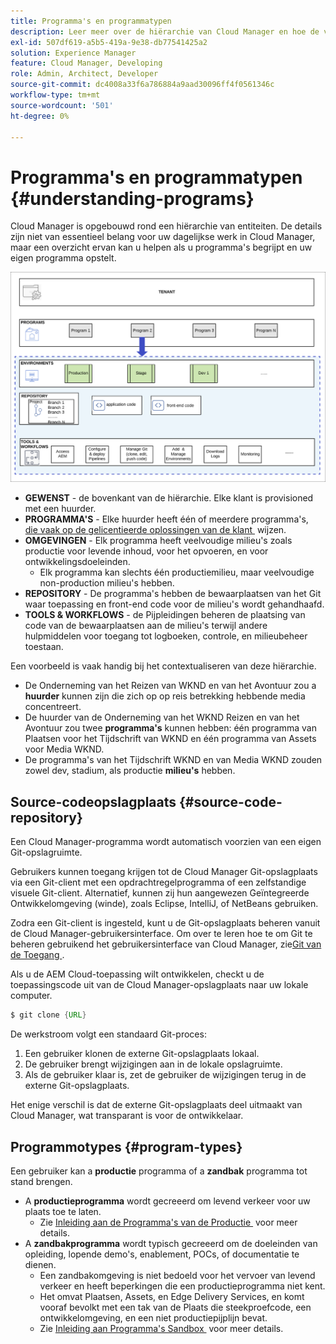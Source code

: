 ```yaml
---
title: Programma's en programmatypen
description: Leer meer over de hiërarchie van Cloud Manager en hoe de verschillende typen programma's in de structuur passen en hoe ze verschillen.
exl-id: 507df619-a5b5-419a-9e38-db77541425a2
solution: Experience Manager
feature: Cloud Manager, Developing
role: Admin, Architect, Developer
source-git-commit: dc4008a33f6a786884a9aad30096ff4f0561346c
workflow-type: tm+mt
source-wordcount: '501'
ht-degree: 0%

---
```



# Programma&#39;s en programmatypen {#understanding-programs}

Cloud Manager is opgebouwd rond een hiërarchie van entiteiten. De details zijn niet van essentieel belang voor uw dagelijkse werk in Cloud Manager, maar een overzicht ervan kan u helpen als u programma&#39;s begrijpt en uw eigen programma opstelt.

![&#x200B; hiërarchie van Cloud Manager &#x200B;](assets/program-types1.png)

* **GEWENST** - de bovenkant van de hiërarchie. Elke klant is provisioned met een huurder.
* **PROGRAMMA&#39;S** - Elke huurder heeft één of meerdere programma&#39;s, [&#x200B; die vaak op de gelicentieerde oplossingen van de klant &#x200B;](introduction-production-programs.md) wijzen.
* **OMGEVINGEN** - Elk programma heeft veelvoudige milieu&#39;s zoals productie voor levende inhoud, voor het opvoeren, en voor ontwikkelingsdoeleinden.
   * Elk programma kan slechts één productiemilieu, maar veelvoudige non-production milieu&#39;s hebben.
* **REPOSITORY** - De programma&#39;s hebben de bewaarplaatsen van het Git waar toepassing en front-end code voor de milieu&#39;s wordt gehandhaafd.
* **TOOLS &amp; WORKFLOWS** - de Pijpleidingen beheren de plaatsing van code van de bewaarplaatsen aan de milieu&#39;s terwijl andere hulpmiddelen voor toegang tot logboeken, controle, en milieubeheer toestaan.

Een voorbeeld is vaak handig bij het contextualiseren van deze hiërarchie.

* De Onderneming van het Reizen van WKND en van het Avontuur zou a **huurder** kunnen zijn die zich op op reis betrekking hebbende media concentreert.
* De huurder van de Onderneming van het WKND Reizen en van het Avontuur zou twee **programma&#39;s** kunnen hebben: één programma van Plaatsen voor het Tijdschrift van WKND en één programma van Assets voor Media WKND.
* De programma&#39;s van het Tijdschrift WKND en van Media WKND zouden zowel dev, stadium, als productie **milieu&#39;s** hebben.

## Source-codeopslagplaats {#source-code-repository}

Een Cloud Manager-programma wordt automatisch voorzien van een eigen Git-opslagruimte.

Gebruikers kunnen toegang krijgen tot de Cloud Manager Git-opslagplaats via een Git-client met een opdrachtregelprogramma of een zelfstandige visuele Git-client. Alternatief, kunnen zij hun aangewezen Geïntegreerde Ontwikkelomgeving (winde), zoals Eclipse, IntelliJ, of NetBeans gebruiken.

Zodra een Git-client is ingesteld, kunt u de Git-opslagplaats beheren vanuit de Cloud Manager-gebruikersinterface. Om over te leren hoe te om Git te beheren gebruikend het gebruikersinterface van Cloud Manager, zie [&#x200B; Git van de Toegang &#x200B;](/help/implementing/cloud-manager/managing-code/accessing-repos.md).

Als u de AEM Cloud-toepassing wilt ontwikkelen, checkt u de toepassingscode uit van de Cloud Manager-opslagplaats naar uw lokale computer.

```java
$ git clone {URL}
```

De werkstroom volgt een standaard Git-proces:

1. Een gebruiker klonen de externe Git-opslagplaats lokaal.
1. De gebruiker brengt wijzigingen aan in de lokale opslagruimte.
1. Als de gebruiker klaar is, zet de gebruiker de wijzigingen terug in de externe Git-opslagplaats.

Het enige verschil is dat de externe Git-opslagplaats deel uitmaakt van Cloud Manager, wat transparant is voor de ontwikkelaar.

## Programmotypes {#program-types}

Een gebruiker kan a **productie** programma of a **zandbak** programma tot stand brengen.

* A **productieprogramma** wordt gecreeerd om levend verkeer voor uw plaats toe te laten.
   * Zie [&#x200B; Inleiding aan de Programma&#39;s van de Productie &#x200B;](/help/implementing/cloud-manager/getting-access-to-aem-in-cloud/introduction-production-programs.md) voor meer details.
* A **zandbakprogramma** wordt typisch gecreeerd om de doeleinden van opleiding, lopende demo&#39;s, enablement, POCs, of documentatie te dienen.
   * Een zandbakomgeving is niet bedoeld voor het vervoer van levend verkeer en heeft beperkingen die een productieprogramma niet kent.
   * Het omvat Plaatsen, Assets, en Edge Delivery Services, en komt vooraf bevolkt met een tak van de Plaats die steekproefcode, een ontwikkelomgeving, en een niet productiepijplijn bevat.
   * Zie [&#x200B; Inleiding aan Programma&#39;s Sandbox &#x200B;](/help/implementing/cloud-manager/getting-access-to-aem-in-cloud/introduction-sandbox-programs.md) voor meer details.
